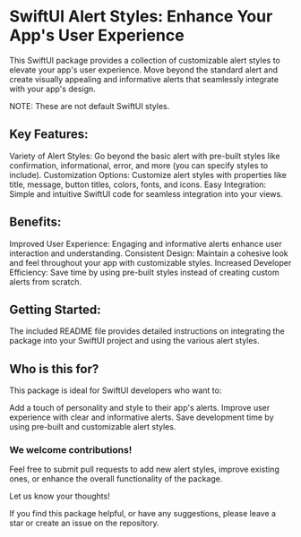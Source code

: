 # SwiftUI Alert Styles: Enhance Your App's User Experience

This SwiftUI package provides a collection of customizable alert styles to elevate your app's user experience. Move beyond the standard alert and create visually appealing and informative alerts that seamlessly integrate with your app's design.

NOTE: These are not default SwiftUI styles.

## Key Features:

Variety of Alert Styles: Go beyond the basic alert with pre-built styles like confirmation, informational, error, and more (you can specify styles to include).
Customization Options: Customize alert styles with properties like title, message, button titles, colors, fonts, and icons.
Easy Integration: Simple and intuitive SwiftUI code for seamless integration into your views.

## Benefits:

Improved User Experience: Engaging and informative alerts enhance user interaction and understanding.
Consistent Design: Maintain a cohesive look and feel throughout your app with customizable styles.
Increased Developer Efficiency: Save time by using pre-built styles instead of creating custom alerts from scratch.

## Getting Started:

The included README file provides detailed instructions on integrating the package into your SwiftUI project and using the various alert styles.

## Who is this for?

This package is ideal for SwiftUI developers who want to:

Add a touch of personality and style to their app's alerts.
Improve user experience with clear and informative alerts.
Save development time by using pre-built and customizable alert styles.

### We welcome contributions!

Feel free to submit pull requests to add new alert styles, improve existing ones, or enhance the overall functionality of the package.

Let us know your thoughts!

If you find this package helpful, or have any suggestions, please leave a star or create an issue on the repository.
